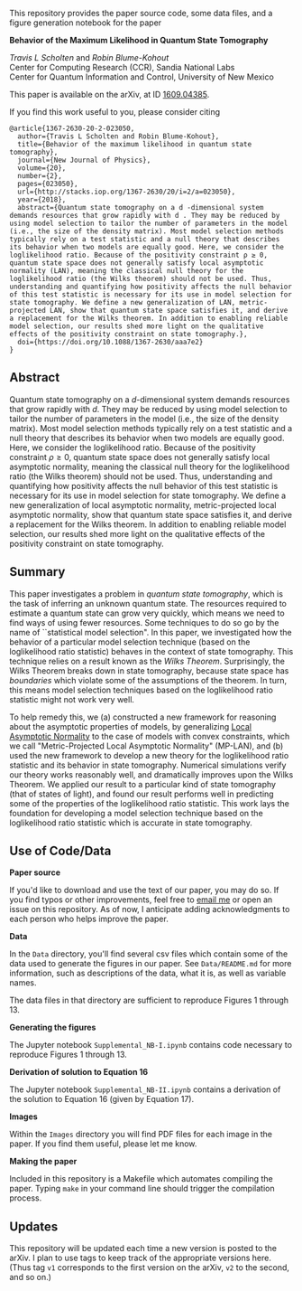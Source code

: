 This repository provides the paper source code, some data files, and a figure generation notebook for the paper

**Behavior of the Maximum Likelihood in Quantum State Tomography**

_Travis L Scholten_ and _Robin Blume-Kohout_<br>
Center for Computing Research (CCR), Sandia National Labs<br>
Center for Quantum Information and Control, University of New Mexico

This paper is available on the arXiv, at ID [1609.04385](http://arxiv.org/abs/1609.04385).

If you find this work useful to you, please consider citing

```
@article{1367-2630-20-2-023050,
  author={Travis L Scholten and Robin Blume-Kohout},
  title={Behavior of the maximum likelihood in quantum state tomography},
  journal={New Journal of Physics},
  volume={20},
  number={2},
  pages={023050},
  url={http://stacks.iop.org/1367-2630/20/i=2/a=023050},
  year={2018},
  abstract={Quantum state tomography on a d -dimensional system demands resources that grow rapidly with d . They may be reduced by using model selection to tailor the number of parameters in the model (i.e., the size of the density matrix). Most model selection methods typically rely on a test statistic and a null theory that describes its behavior when two models are equally good. Here, we consider the loglikelihood ratio. Because of the positivity constraint ρ ≥ 0, quantum state space does not generally satisfy local asymptotic normality (LAN), meaning the classical null theory for the loglikelihood ratio (the Wilks theorem) should not be used. Thus, understanding and quantifying how positivity affects the null behavior of this test statistic is necessary for its use in model selection for state tomography. We define a new generalization of LAN, metric-projected LAN, show that quantum state space satisfies it, and derive a replacement for the Wilks theorem. In addition to enabling reliable model selection, our results shed more light on the qualitative effects of the positivity constraint on state tomography.},
  doi={https://doi.org/10.1088/1367-2630/aaa7e2}
}
```

Abstract
-----------
Quantum state tomography on a $d$-dimensional system demands resources that grow rapidly with $d$. They may be reduced by using model selection to tailor the number of parameters in the model (i.e., the size of the density matrix).  Most model selection methods typically rely on a test statistic and a null theory that describes its behavior when two models are equally good. Here, we consider the loglikelihood ratio.  Because of the positivity constraint $\rho \geq 0$, quantum state space does not generally satisfy local asymptotic normality, meaning the classical null theory for the loglikelihood ratio (the Wilks theorem) should not be used.  Thus, understanding and quantifying how positivity affects the null behavior of this test statistic is necessary for its use in model selection for state tomography.  We define a new generalization of local asymptotic normality, metric-projected local asymptotic normality, show that quantum state space satisfies it, and derive a replacement for the Wilks theorem. In addition to enabling reliable model selection, our results shed more light on the qualitative effects of the positivity constraint on state tomography.

Summary
----------
This paper investigates a problem in _quantum state tomography_, which is the task of inferring an unknown quantum state. The resources required to estimate  a quantum state can grow very quickly, which means we need to find ways of using fewer resources. Some techniques to do so go by the name of ``statistical model selection". In this paper, we investigated how the behavior of a particular model selection technique (based on the loglikelihood ratio statistic) behaves in the context of state tomography. This technique relies on a result known as the _Wilks Theorem_. Surprisingly, the Wilks Theorem breaks down in state tomography, because state space has _boundaries_ which violate some of the assumptions of the theorem. In turn, this means model selection techniques based on the loglikelihood ratio statistic might not work very well.

To help remedy this, we (a) constructed a new framework for reasoning about the asymptotic properties of models, by generalizing [Local Asymptotic Normality](https://en.wikipedia.org/wiki/Local_asymptotic_normality) to the case of models with convex constraints, which we call "Metric-Projected Local Asymptotic Normality" (MP-LAN), and (b) used the new framework to develop a new theory for the loglikelihood ratio statistic and its behavior in state tomography. Numerical simulations verify our theory works reasonably well, and dramatically improves upon the Wilks Theorem. We applied our result to a particular kind of  state tomography (that of states of light), and found our result performs well in predicting some of the properties of the loglikelihood ratio statistic. This work lays the foundation for developing a model selection technique based on the loglikelihood ratio statistic which is accurate in state tomography.

Use of Code/Data
---------

**Paper source**

If you'd like to download and use the text of our paper, you may do so. If you find typos or other improvements,
feel free to [email me](mailto:travisscholten@protonmail.com) or open an issue on this repository. As of now, I anticipate adding acknowledgments to each person who helps improve the paper.

**Data**

In the ``Data`` directory, you'll find several csv files which contain some of the data used to generate the figures in our paper. See ``Data/README.md`` for more information, such as descriptions of the data, what it is, as well as variable names.

The data files in that directory are sufficient to reproduce Figures 1 through 13.

**Generating the figures**

The Jupyter notebook ``Supplemental_NB-I.ipynb`` contains code necessary to reproduce Figures 1 through 13.

**Derivation of solution to Equation 16**

The Jupyter notebook ``Supplemental_NB-II.ipynb`` contains a derivation of the solution to Equation 16 (given by Equation 17).

**Images**

Within the ``Images`` directory you will find PDF files for each image in the paper. If you find them useful, please let me know.

**Making the paper**

Included in this repository is a Makefile which automates compiling the paper. Typing ``make`` in your command line should trigger the compilation process.

Updates
------------

This repository will be updated each time a new version is posted to the arXiv. I plan to use tags to keep track of the appropriate versions here. (Thus tag `v1` corresponds to the first version on the arXiv, `v2` to the second, and so on.)
